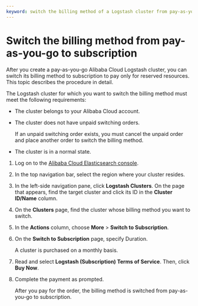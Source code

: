 ```yaml
---
keyword: switch the billing method of a Logstash cluster from pay-as-you-go to subscription
---
```


# Switch the billing method from pay-as-you-go to subscription

After you create a pay-as-you-go Alibaba Cloud Logstash cluster, you can switch its billing method to subscription to pay only for reserved resources. This topic describes the procedure in detail.

The Logstash cluster for which you want to switch the billing method must meet the following requirements:

-   The cluster belongs to your Alibaba Cloud account.
-   The cluster does not have unpaid switching orders.

    If an unpaid switching order exists, you must cancel the unpaid order and place another order to switch the billing method.

-   The cluster is in a normal state.

1.  Log on to the [Alibaba Cloud Elasticsearch console](https://elasticsearch.console.aliyun.com/#/home).

2.  In the top navigation bar, select the region where your cluster resides.

3.  In the left-side navigation pane, click **Logstash Clusters**. On the page that appears, find the target cluster and click its ID in the **Cluster ID/Name** column.

4.  On the **Clusters** page, find the cluster whose billing method you want to switch.

5.  In the **Actions** column, choose **More** \> **Switch to Subscription**.

6.  On the **Switch to Subscription** page, specify Duration.

    A cluster is purchased on a monthly basis.

7.  Read and select **Logstash \(Subscription\) Terms of Service**. Then, click **Buy Now**.

8.  Complete the payment as prompted.

    After you pay for the order, the billing method is switched from pay-as-you-go to subscription.



